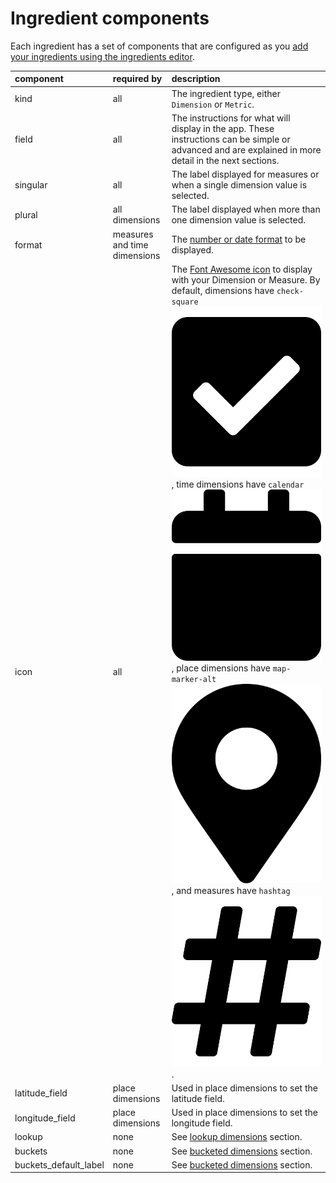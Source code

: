 # Ingredient components

Each ingredient has a set of components that are configured as you [add your ingredients using the ingredients editor](./). 

| component | required by | description |
| :--- | :--- | :--- |
| kind | all | The ingredient type, either `Dimension` or `Metric`. |
| field | all | The instructions for what will display in the app. These instructions can be simple or advanced and are explained in more detail in the next sections.  |
| singular | all | The label displayed for measures or when a single dimension value is selected. |
| plural | all dimensions  | The label displayed when more than one dimension value is selected. |
| format | measures and time dimensions | The [number or date format](ingredient-formats.md) to be displayed. |
| icon | all | The [Font Awesome icon](https://fontawesome.com/icons?d=gallery) to display with your Dimension or Measure. By default, dimensions have `check-square`![](../../../.gitbook/assets/check-square-solid.svg), time dimensions have `calendar`![](../../../.gitbook/assets/calendar-solid.svg), place dimensions have `map-marker-alt` ![](../../../.gitbook/assets/map-marker-alt-solid.svg) , and measures have `hashtag` ![](../../../.gitbook/assets/hashtag-solid.svg). |
| latitude\_field | place dimensions | Used in place dimensions to set the latitude field. |
| longitude\_field | place dimensions | Used in place dimensions to set the longitude field. |
| lookup | none | See [lookup dimensions](../advanced-ingredients/lookup-dimensions.md) section. |
| buckets | none | See [bucketed dimensions](../advanced-ingredients/bucketed-dimensions.md) section. |
| buckets\_default\_label | none | See [bucketed dimensions](../advanced-ingredients/bucketed-dimensions.md) section. |



